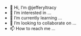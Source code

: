 - 👋 Hi, I’m @jefferyltracy
- 👀 I’m interested in ...
- 🌱 I’m currently learning ...
- 💞️ I’m looking to collaborate on ...
- 📫 How to reach me ...

<!---
jefferyltracy/jefferyltracy is a ✨ special ✨ repository because its `README.md` (this file) appears on your GitHub profile.
You can click the Preview link to take a look at your changes.
--->

